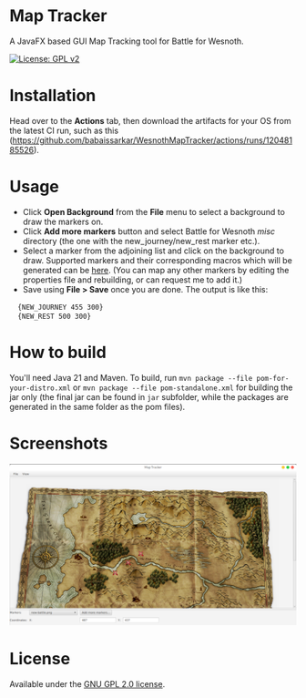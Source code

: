 # Map Tracker
A JavaFX based GUI Map Tracking tool for Battle for Wesnoth.

[![License: GPL v2](https://img.shields.io/badge/License-GPL%20v2-blue.svg)](https://www.gnu.org/licenses/old-licenses/gpl-2.0.en.html)

# Installation
Head over to the **Actions** tab, then download the artifacts for your OS from the latest CI run, such as this (https://github.com/babaissarkar/WesnothMapTracker/actions/runs/12048185526).

# Usage
* Click **Open Background** from the **File** menu to select a background to draw the markers on.
* Click **Add more markers** button and select Battle for Wesnoth *misc* directory (the one with the new_journey/new_rest marker etc.).
* Select a marker from the adjoining list and click on the background to draw. Supported markers and their corresponding macros which will be generated can be [here](https://github.com/babaissarkar/WesnothMapTracker/blob/main/src/main/resources/names.properties). (You can map any other markers by editing the properties file and rebuilding, or can request me to add it.)
* Save using **File > Save** once you are done. The output is like this:
```
  {NEW_JOURNEY 455 300}
  {NEW_REST 500 300}
```

# How to build
You'll need Java 21 and Maven. To build, run `mvn package --file pom-for-your-distro.xml` or `mvn package --file pom-standalone.xml` for building the jar only (the final jar can be found in `jar` subfolder, while the packages are generated in the same folder as the pom files).

# Screenshots
![Main Window in Action](/screenshots/maptracker.png "Map Tracker in Action")

# License
Available under the [GNU GPL 2.0 license](https://www.gnu.org/licenses/old-licenses/gpl-2.0.html).
